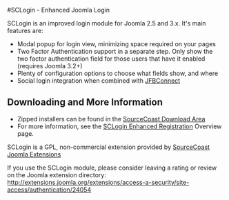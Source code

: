 #SCLogin - Enhanced Joomla Login

SCLogin is an improved login module for Joomla 2.5 and 3.x. It's main features are:
* Modal popup for login view, minimizing space required on your pages
* Two Factor Authentication support in a separate step. Only show the two factor authentication field for those users that have it enabled (requires Joomla 3.2+)
* Plenty of configuration options to choose what fields show, and where
* Social login integration when combined with [JFBConnect](http://www.sourcecoast.com/joomla-facebook/ "Social Networking for Joomla")

## Downloading and More Information
* Zipped installers can be found in the [SourceCoast Download Area](http://www.sourcecoast.com/index.php?option=com_ars&view=release&Itemid=248)
* For more information, see the [SCLogin Enhanced Registration](http://sourcecoast.com/sclogin) Overview page.

SCLogin is a GPL, non-commercial extension provided by [SourceCoast Joomla Extensions](http://www.sourcecoast.com/)

If you use the SCLogin module, please consider leaving a rating or review on the Joomla extension directory:
http://extensions.joomla.org/extensions/access-a-security/site-access/authentication/24054
